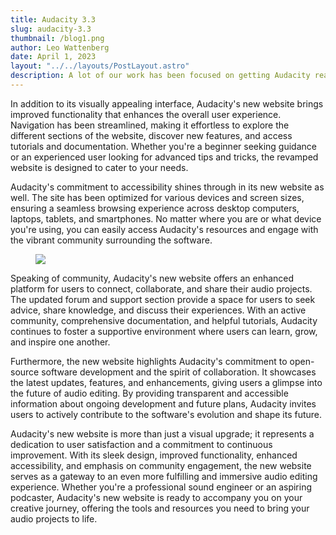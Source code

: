 ```yaml
---
title: Audacity 3.3 
slug: audacity-3.3
thumbnail: /blog1.png
author: Leo Wattenberg
date: April 1, 2023
layout: "../../layouts/PostLayout.astro"
description: A lot of our work has been focused on getting Audacity ready for a version 4. As such, a lot of under-the-hood work has been happening - in technical terms - reducing dependency on wxWidgets, library extractions and general refactoring. This work will continue for the next few releases in parallel with feature development. 
---
```


In addition to its visually appealing interface, Audacity's new website brings improved functionality that enhances the overall user experience. Navigation has been streamlined, making it effortless to explore the different sections of the website, discover new features, and access tutorials and documentation. Whether you're a beginner seeking guidance or an experienced user looking for advanced tips and tricks, the revamped website is designed to cater to your needs.

Audacity's commitment to accessibility shines through in its new website as well. The site has been optimized for various devices and screen sizes, ensuring a seamless browsing experience across desktop computers, laptops, tablets, and smartphones. No matter where you are or what device you're using, you can easily access Audacity's resources and engage with the vibrant community surrounding the software.

<figure><img src="/beats-and-bars.png"/></figure>

Speaking of community, Audacity's new website offers an enhanced platform for users to connect, collaborate, and share their audio projects. The updated forum and support section provide a space for users to seek advice, share knowledge, and discuss their experiences. With an active community, comprehensive documentation, and helpful tutorials, Audacity continues to foster a supportive environment where users can learn, grow, and inspire one another.

Furthermore, the new website highlights Audacity's commitment to open-source software development and the spirit of collaboration. It showcases the latest updates, features, and enhancements, giving users a glimpse into the future of audio editing. By providing transparent and accessible information about ongoing development and future plans, Audacity invites users to actively contribute to the software's evolution and shape its future.

Audacity's new website is more than just a visual upgrade; it represents a dedication to user satisfaction and a commitment to continuous improvement. With its sleek design, improved functionality, enhanced accessibility, and emphasis on community engagement, the new website serves as a gateway to an even more fulfilling and immersive audio editing experience. Whether you're a professional sound engineer or an aspiring podcaster, Audacity's new website is ready to accompany you on your creative journey, offering the tools and resources you need to bring your audio projects to life.